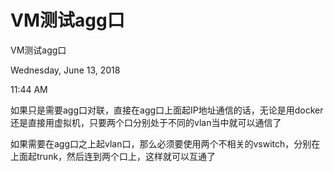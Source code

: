 # VM测试agg口

VM测试agg口

Wednesday, June 13, 2018

11:44 AM

如果只是需要agg口对联，直接在agg口上面起IP地址通信的话，无论是用docker还是直接用虚拟机，只要两个口分别处于不同的vlan当中就可以通信了

如果需要在agg口之上起vlan口，那么必须要使用两个不相关的vswitch，分别在上面起trunk，然后连到两个口上，这样就可以互通了